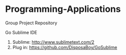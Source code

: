 # Programming-Applications
Group Project Repository

Go Sublime IDE
1. Sublime: http://www.sublimetext.com/2
2. Plug in: https://github.com/DisposaBoy/GoSublime
